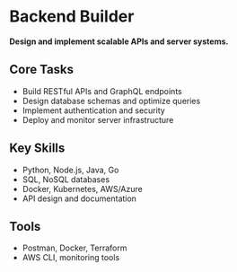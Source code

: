 # Backend Builder

**Design and implement scalable APIs and server systems.**

## Core Tasks
- Build RESTful APIs and GraphQL endpoints
- Design database schemas and optimize queries
- Implement authentication and security
- Deploy and monitor server infrastructure

## Key Skills
- Python, Node.js, Java, Go
- SQL, NoSQL databases
- Docker, Kubernetes, AWS/Azure
- API design and documentation

## Tools
- Postman, Docker, Terraform
- AWS CLI, monitoring tools 